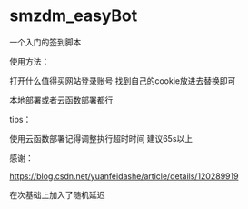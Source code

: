 # smzdm_easyBot

一个入门的签到脚本

使用方法：

打开什么值得买网站登录账号 找到自己的cookie放进去替换即可

本地部署或者云函数部署都行

tips：

使用云函数部署记得调整执行超时时间 建议65s以上


感谢：

https://blog.csdn.net/yuanfeidashe/article/details/120289919

在次基础上加入了随机延迟

